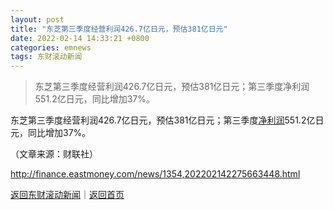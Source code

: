 ```yaml
---
layout: post
title: "东芝第三季度经营利润426.7亿日元，预估381亿日元"
date: 2022-02-14 14:33:21 +0800
categories: emnews
tags: 东财滚动新闻
---
```

> 东芝第三季度经营利润426.7亿日元，预估381亿日元；第三季度净利润551.2亿日元，同比增加37%。

<p>东芝第三季度经营利润426.7亿日元，预估381亿日元；第三季度<span id="Info.3324"><a href="http://data.eastmoney.com/bbsj/" class="infokey">净利润</a></span>551.2亿日元，同比增加37%。 </p><p class="em_media">（文章来源：财联社）</p>

<http://finance.eastmoney.com/news/1354,202202142275663448.html>

[返回东财滚动新闻](//finews.withounder.com/emnews/)｜[返回首页](//finews.withounder.com/)